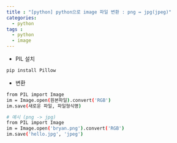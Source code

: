 ```yaml
---
title : "[python] python으로 image 파일 변환 : png ↔ jpg(jpeg)"
categories:
  - python
tags :
  - python
  - image
---
```


- PIL 설치

```bash
pip install Pillow
```

- 변환

```bash
from PIL import Image
im = Image.open(원본파일).convert('RGB')
im.save(새로운 파일, 파일형식명)
```

```bash
# 예시 (png -> jpg)
from PIL import Image
im = Image.open('bryan.png').convert('RGB')
im.save('hello.jpg', 'jpeg')
```
